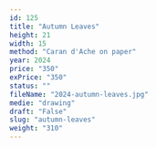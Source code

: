 ```yaml
---
id: 125
title: "Autumn Leaves"
height: 21
width: 15
method: "Caran d'Ache on paper"
year: 2024
price: "350"
exPrice: "350"
status: ""
fileName: "2024-autumn-leaves.jpg"
medie: "drawing"
draft: "False"
slug: "autumn-leaves"
weight: "310"
---
```


